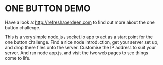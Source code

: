 ONE BUTTON DEMO
===

Have a look at http://refreshaberdeen.com to find out more about the one button challenge.

This is a very simple node.js / socket.io app to act as a start point for the one button challenge. Find a nice node introduction, get your server set up, and drop these files onto the server. Customise the IP address to suit your server. And run node app.js, and visit the two web pages to see things come to life.